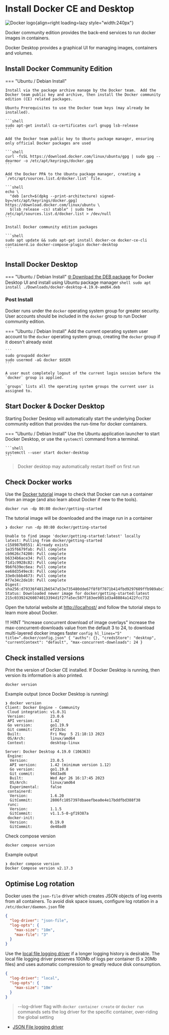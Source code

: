# Install Docker CE and Desktop

![Docker logo](https://github.com/practicalli/graphic-design/blob/live/topic-images/docker-logo-name.png?raw=true){align=right loading=lazy style="width:240px"}

Docker community edition provides the back-end services to run docker images in containers.

Docker Desktop provides a graphical UI for managing images, containers and volumes.


## Install Docker Community Edition

=== "Ubuntu / Debian Install"

    Install via the package archive manage by the Docker team.  Add the Docker team public key and archive, then install the Docker community edition (CE) related packages.

    Ubuntu Prerequisites to use the Docker team keys (may already be installed).

    ```shell
    sudo apt-get install ca-certificates curl gnupg lsb-release
    ```

    Add the Docker team public key to Ubuntu package manager, ensuring only official Docker packages are used

    ```shell
    curl -fsSL https://download.docker.com/linux/ubuntu/gpg | sudo gpg --dearmor -o /etc/apt/keyrings/docker.gpg
    ```

    Add the Docker PPA to the Ubuntu package manager, creating a `/etc/apt/sources.list.d/docker.list` file.

    ```shell
    echo \
      "deb [arch=$(dpkg --print-architecture) signed-by=/etc/apt/keyrings/docker.gpg] https://download.docker.com/linux/ubuntu \
      $(lsb_release -cs) stable" | sudo tee /etc/apt/sources.list.d/docker.list > /dev/null
    ```

    Install Docker community edition packages

    ```shell
    sudo apt update && sudo apt-get install docker-ce docker-ce-cli containerd.io docker-compose-plugin docker-desktop
    ```

## Install Docker Desktop


=== "Ubuntu / Debian Install"
    [:globe_with_meridians: Download the DEB package](https://docs.docker.com/desktop/install/ubuntu/) for Docker Desktop UI and install using Ubuntu package manager
    ```shell
    sudo apt install ./Downloads/docker-desktop-4.19.0-amd64.deb
    ```

### Post Install

Docker runs under the `docker` operating system group for greater security.  User accounts should be included in the `docker` group to run Docker community edition.

=== "Ubuntu / Debian Install"
    Add the current operating system user account to the `docker` operating system group, creating the `docker` group if it doesn't already exist

    ```
    sudo groupadd docker
    sudo usermod -aG docker $USER
    ```

    A user must completely logout of the current login session before the `docker` group is applied.

    `groups` lists all the operating system groups the current user is assigned to.


## Start Docker & Docker Desktop

Starting Docker Desktop will automatically start the underlying Docker community edition that provides the run-time for docker comtainers.

=== "Ubuntu / Debian Install"
    Use the Ubuntu application launcher to start Docker Desktop, or use the `systemctl` command from a terminal.

    ```shell
    systemctl --user start docker-desktop
    ```

> Docker desktop may automatically restart itself on first run

## Check Docker works

Use the [Docker tutorial](https://www.docker.com/101-tutorial/) image to check that Docker can run a container from an image (and also learn about Docker if new to the tools).

```shell
docker run -dp 80:80 docker/getting-started
```

The tutorial image will be downloaded and the image run in a container

```shell
❯ docker run -dp 80:80 docker/getting-started

Unable to find image 'docker/getting-started:latest' locally
latest: Pulling from docker/getting-started
c158987b0551: Already exists
1e35f6679fab: Pull complete
cb9626c74200: Pull complete
b6334b6ace34: Pull complete
f1d1c9928c82: Pull complete
9b6f639ec6ea: Pull complete
ee68d3549ec8: Pull complete
33e0cbbb4673: Pull complete
4f7e34c2de10: Pull complete
Digest: sha256:d79336f4812b6547a53e735480dde67f8f8f7071b414fbd9297609ffb989abc1
Status: Downloaded newer image for docker/getting-started:latest
215c033924260874013394d1f27fa5ec587f183ee9851d3a48884a1422fcc732
```

Open the tutorial website at [http://localhost/](http://localhost/) and follow the tutorial steps to learn more about Docker.


!!! HINT "Increase concurrent download of image overlays"
    increase the max-concurrent-downloads value from the default 3 to 24, to download multi-layered docker images faster
    ```config hl_lines="5" title=".docker/config.json"
    {
    	"auths": {},
    	"credsStore": "desktop",
    	"currentContext": "default",
    	"max-concurrent-downloads": 24
    }
    ```


## Check installed versions

Print the version of Docker CE installed.  If Docker Desktop is running, then version its information is also printed.

```shell
docker version
```

Example output (once Docker Desktop is running)

```shell
❯ docker version
Client: Docker Engine - Community
 Cloud integration: v1.0.31
 Version:           23.0.6
 API version:       1.42
 Go version:        go1.19.9
 Git commit:        ef23cbc
 Built:             Fri May  5 21:18:13 2023
 OS/Arch:           linux/amd64
 Context:           desktop-linux

Server: Docker Desktop 4.19.0 (106363)
 Engine:
  Version:          23.0.5
  API version:      1.42 (minimum version 1.12)
  Go version:       go1.19.8
  Git commit:       94d3ad6
  Built:            Wed Apr 26 16:17:45 2023
  OS/Arch:          linux/amd64
  Experimental:     false
 containerd:
  Version:          1.6.20
  GitCommit:        2806fc1057397dbaeefbea0e4e17bddfbd388f38
 runc:
  Version:          1.1.5
  GitCommit:        v1.1.5-0-gf19387a
 docker-init:
  Version:          0.19.0
  GitCommit:        de40ad0
```

Check compose version

```shell
docker compose version
```

Example output

```shell
❯ docker compose version
Docker Compose version v2.17.3
```


## Optimise Log rotation

Docker uses the `json-file` driver which creates JSON objects of log events from all containers.  To avoid disk space issues, configure log rotation in a `/etc/docker/daemon.json` file

```json
{
  "log-driver": "json-file",
  "log-opts": {
    "max-size": "10m",
    "max-file": "3"
  }
}
```

Use the [local file logging driver](https://docs.docker.com/config/containers/logging/local/) if a longer logging history is desirable.  The local file logging driver preserves 100Mb of logs per container (5 x 20Mb files) and uses automatic compression to greatly reduce disk consumption.

```json
{
  "log-driver": "local",
  "log-opts": {
    "max-size": "10m"
  }
}
```

<!-- TODO: does local logging driver work with Docker Desktop log explorer? -->

> --log-driver flag with `docker container create` or `docker run` commands sets the log driver for the specific container, over-riding the global setting

* [JSON File logging driver](https://docs.docker.com/config/containers/logging/json-file/)
